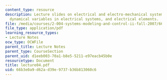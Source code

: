 ```yaml
---
content_type: resource
description: Lecture slides on electrical and electro-mechanical system transfer functions,
  dynamical variables in electrical systems, and electrical elements.
file: /media/courses/2-004-systems-modeling-and-control-ii-fall-2007/66b3e0a9d62ad39e9737b36b813060c6_lecture04.pdf
file_type: application/pdf
learning_resource_types:
- Lecture Notes
ocw_type: OCWFile
parent_title: Lecture Notes
parent_type: CourseSection
parent_uid: d1eeb003-70a1-b8e5-5211-e97eacb45b0e
resourcetype: Document
title: lecture04.pdf
uid: 66b3e0a9-d62a-d39e-9737-b36b813060c6
---
```

